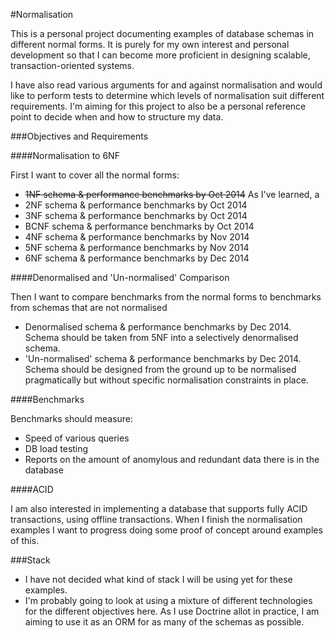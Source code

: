 #Normalisation

This is a personal project documenting examples of database schemas in different normal forms. It is purely for my own interest and personal development so that I can become more proficient in designing scalable, transaction-oriented systems. 

I have also read various arguments for and against normalisation and would like to perform tests to determine which levels of normalisation suit different requirements. I'm aiming for this project to also be a personal reference point to decide when and how to structure my data.

###Objectives and Requirements

####Normalisation to 6NF

First I want to cover all the normal forms:

- <s>1NF schema & performance benchmarks by Oct 2014</s> As I've learned, a
- 2NF schema & performance benchmarks by Oct 2014
- 3NF schema & performance benchmarks by Oct 2014
- BCNF schema & performance benchmarks by Oct 2014
- 4NF schema & performance benchmarks by Nov 2014
- 5NF schema & performance benchmarks by Nov 2014
- 6NF schema & performance benchmarks by Dec 2014

####Denormalised and 'Un-normalised' Comparison

Then I want to compare benchmarks from the normal forms to benchmarks from schemas that are not normalised

- Denormalised schema & performance benchmarks by Dec 2014. Schema should be taken from 5NF into a selectively denormalised schema.
- 'Un-normalised' schema & performance benchmarks by Dec 2014. Schema should be designed from the ground up to be normalised pragmatically but without specific normalisation constraints in place.

####Benchmarks

Benchmarks should measure:

- Speed of various queries
- DB load testing
- Reports on the amount of anomylous and redundant data there is in the database

####ACID

I am also interested in implementing a database that supports fully ACID transactions, using offline transactions. When I finish the normalisation examples I want to progress doing some proof of concept around examples of this.

###Stack

- I have not decided what kind of stack I will be using yet for these examples.
- I'm probably going to look at using a mixture of different technologies for the different objectives here. As I use Doctrine allot in practice, I am aiming to use it as an ORM for as many of the schemas as possible.